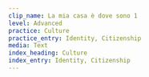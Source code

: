 ```yaml
---
clip_name: La mia casa è dove sono 1
level: Advanced
practice: Culture
practice_entry: Identity, Citizenship
media: Text
index_heading: Culture
index_entry: Identity, Citizenship
---
```

